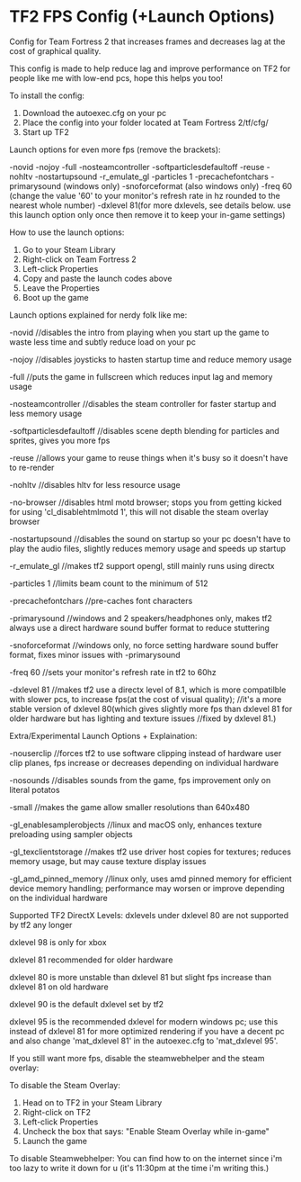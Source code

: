 # TF2 FPS Config (+Launch Options)

Config for Team Fortress 2 that increases frames and decreases lag at the cost of graphical quality.

This config is made to help reduce lag and improve performance on TF2 for people like me with low-end pcs, hope this helps you too!

To install the config:
1. Download the autoexec.cfg on your pc
2. Place the config into your folder located at Team Fortress 2/tf/cfg/
3. Start up TF2


Launch options for even more fps (remove the brackets):

-novid -nojoy -full -nosteamcontroller -softparticlesdefaultoff -reuse -nohltv -nostartupsound -r_emulate_gl -particles 1 -precachefontchars -primarysound (windows only) -snoforceformat (also windows only) -freq 60 (change the value '60' to your monitor's refresh rate in hz rounded to the nearest whole number) -dxlevel 81(for more dxlevels, see details below. use this launch option only once then remove it to keep your in-game settings)


How to use the launch options:
1. Go to your Steam Library
2. Right-click on Team Fortress 2
3. Left-click Properties
4. Copy and paste the launch codes above
5. Leave the Properties
6. Boot up the game


Launch options explained for nerdy folk like me:

-novid //disables the intro from playing when you start up the game to waste less time and subtly reduce load on your pc

-nojoy //disables joysticks to hasten startup time and reduce memory usage

-full //puts the game in fullscreen which reduces input lag and memory usage

-nosteamcontroller //disables the steam controller for faster startup and less memory usage

-softparticlesdefaultoff //disables scene depth blending for particles and sprites, gives you more fps

-reuse //allows your game to reuse things when it's busy so it doesn't have to re-render

-nohltv //disables hltv for less resource usage

-no-browser //disables html motd browser; stops you from getting kicked for using 'cl_disablehtmlmotd 1', this will not disable the steam overlay browser

-nostartupsound //disables the sound on startup so your pc doesn't have to play the audio files, slightly reduces memory usage and speeds up startup

-r_emulate_gl //makes tf2 support opengl, still mainly runs using directx

-particles 1 //limits beam count to the minimum of 512

-precachefontchars //pre-caches font characters

-primarysound //windows and 2 speakers/headphones only, makes tf2 always use a direct hardware sound buffer format to reduce stuttering

-snoforceformat //windows only, no force setting hardware sound buffer format, fixes minor issues with -primarysound

-freq 60 //sets your monitor's refresh rate in tf2 to 60hz

-dxlevel 81 //makes tf2 use a directx level of 8.1, which is more compatilble with slower pcs, to increase fps(at the cost of visual quality);
            //it's a more stable version of dxlevel 80(which gives slightly more fps than dxlevel 81 for older hardware but has lighting and texture issues 
            //fixed by dxlevel 81.)


Extra/Experimental Launch Options + Explaination:

-nouserclip //forces tf2 to use software clipping instead of hardware user clip planes, fps increase or decreases depending on individual hardware

-nosounds //disables sounds from the game, fps improvement only on literal potatos

-small //makes the game allow smaller resolutions than 640x480

-gl_enablesamplerobjects //linux and macOS only, enhances texture preloading using sampler objects

-gl_texclientstorage //makes tf2 use driver host copies for textures; reduces memory usage, but may cause texture display issues

-gl_amd_pinned_memory //linux only, uses amd pinned memory for efficient device memory handling; performance may worsen or improve depending on the individual hardware

Supported TF2 DirectX Levels:
dxlevels under dxlevel 80 are not supported by tf2 any longer

dxlevel 98 is only for xbox

dxlevel 81 recommended for older hardware

dxlevel 80 is more unstable than dxlevel 81 but slight fps increase than dxlevel 81 on old hardware

dxlevel 90 is the default dxlevel set by tf2

dxlevel 95 is the recommended dxlevel for modern windows pc; use this instead of dxlevel 81 for more optimized rendering if you have a decent pc and also change 'mat_dxlevel 81' in the autoexec.cfg to 'mat_dxlevel 95'.


If you still want more fps, disable the steamwebhelper and the steam overlay:

To disable the Steam Overlay:
1. Head on to TF2 in your Steam Library
2. Right-click on TF2
3. Left-click Properties
4. Uncheck the box that says: "Enable Steam Overlay while in-game"
5. Launch the game

To disable Steamwebhelper:
You can find how to on the internet since i'm too lazy to write it down for u (it's 11:30pm at the time i'm writing this.)
